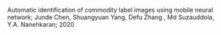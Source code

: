 Automatic identification of commodity label images using mobile neural network; 
Junde Chen, Shuangyuan Yang, Defu Zhang , Md Suzauddola, Y.A. Nanehkaran; 2020
